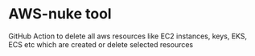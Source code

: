 # AWS-nuke tool


GitHub Action to delete all aws resources like EC2 instances, keys, EKS, ECS etc which are created or delete selected resources
